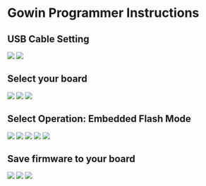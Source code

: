 # Gowin Programmer Instructions

USB Cable Setting
-------------

![](images/Programmer_CableConfig_1.png)
![](images/Programmer_CableConfig_2.png)

Select your board
-------------
![](images/Programmer_NoDevice.png)
![](images/Programmer_Select_20K_1.png)
![](images/Programmer_Select_20K_2.png)

Select Operation: Embedded Flash Mode
-------------
![](images/Programmer_Operation_1.png)
![](images/Programmer_Operation_2.png)
![](images/Programmer_Operation_3.png)
![](images/Programmer_Operation_4.png)
![](images/Programmer_Operation_5.png)

Save firmware to your board
-------------
![](images/Programmer_Programming_1.png)
![](images/Programmer_Programming_2.png)
![](images/Programmer_Programming_3.png)
